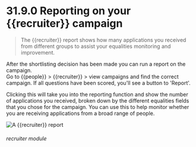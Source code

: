 # 31.9.0 Reporting on your {{recruiter}} campaign

> The {{recruiter}} report shows how many applications you received from different groups
> to assist your equalities monitoring and improvement.

After the shortlisting decision has been made you can run a report on the campaign.  
Go to {{people}} > {{recruiter}} > view campaigns and find the correct campaign.  If
all questions have been scored, you'll see a button to 'Report'.

Clicking this will take you into the reporting function and show the number of applications you received,
broken down by the different equalities fields that you chose for the campaign.  You can use this 
to help monitor whether you are receiving applications from a broad range of people.


![A {{recruiter}} report](31.9.0.png)


###### recruiter module
